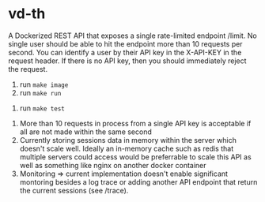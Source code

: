 # vd-th

<!-- SERVER EXPOSES A SINGLE RATE LIMITED ENDPOINT -->

A Dockerized REST API that exposes a single rate-limited endpoint /limit. No single user should be able to hit the endpoint more than 10 requests per second. You can identify a user by their API key in the X-API-KEY in the request header. If there is no API key, then you should immediately reject the request.

<!-- Steps to run the server assuming Make is available  -->
1. run `make image`
2. run `make run`

<!-- Run tests once docker container is running -->
1. run `make test`


<!-- Assumptions/Considerations -->
1. More than 10 requests in process from a single API key is acceptable if all are not made within the same second
2. Currently storing sessions data in memory within the server which doesn't scale well. Ideally an in-memory cache such as redis that multiple servers could access would be preferrable to scale this API as well as something like nginx on another docker container
3. Monitoring => current implementation doesn't enable significant montoring besides a log trace or adding another API endpoint that return the current sessions (see /trace).